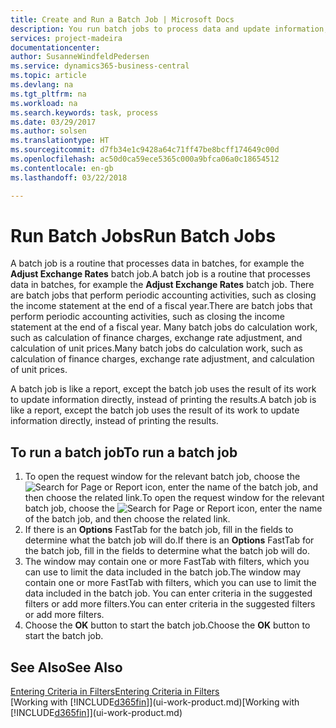 ```yaml
---
title: Create and Run a Batch Job | Microsoft Docs
description: You run batch jobs to process data and update information, for example, to do periodic accounting activities, or to do calculations.
services: project-madeira
documentationcenter: 
author: SusanneWindfeldPedersen
ms.service: dynamics365-business-central
ms.topic: article
ms.devlang: na
ms.tgt_pltfrm: na
ms.workload: na
ms.search.keywords: task, process
ms.date: 03/29/2017
ms.author: solsen
ms.translationtype: HT
ms.sourcegitcommit: d7fb34e1c9428a64c71ff47be8bcff174649c00d
ms.openlocfilehash: ac50d0ca59ece5365c000a9bfca06a0c18654512
ms.contentlocale: en-gb
ms.lasthandoff: 03/22/2018

---
```

# <a name="run-batch-jobs"></a><span data-ttu-id="551c2-103">Run Batch Jobs</span><span class="sxs-lookup"><span data-stu-id="551c2-103">Run Batch Jobs</span></span>
<span data-ttu-id="551c2-104">A batch job is a routine that processes data in batches, for example the **Adjust Exchange Rates** batch job.</span><span class="sxs-lookup"><span data-stu-id="551c2-104">A batch job is a routine that processes data in batches, for example the **Adjust Exchange Rates** batch job.</span></span> <span data-ttu-id="551c2-105">There are batch jobs that perform periodic accounting activities, such as closing the income statement at the end of a fiscal year.</span><span class="sxs-lookup"><span data-stu-id="551c2-105">There are batch jobs that perform periodic accounting activities, such as closing the income statement at the end of a fiscal year.</span></span> <span data-ttu-id="551c2-106">Many batch jobs do calculation work, such as calculation of finance charges, exchange rate adjustment, and calculation of unit prices.</span><span class="sxs-lookup"><span data-stu-id="551c2-106">Many batch jobs do calculation work, such as calculation of finance charges, exchange rate adjustment, and calculation of unit prices.</span></span>

<span data-ttu-id="551c2-107">A batch job is like a report, except the batch job uses the result of its work to update information directly, instead of printing the results.</span><span class="sxs-lookup"><span data-stu-id="551c2-107">A batch job is like a report, except the batch job uses the result of its work to update information directly, instead of printing the results.</span></span>

## <a name="to-run-a-batch-job"></a><span data-ttu-id="551c2-108">To run a batch job</span><span class="sxs-lookup"><span data-stu-id="551c2-108">To run a batch job</span></span>
1. <span data-ttu-id="551c2-109">To open the request window for the relevant batch job, choose the ![Search for Page or Report](media/ui-search/search_small.png "Search for Page or Report icon") icon, enter the name of the batch job, and then choose the related link.</span><span class="sxs-lookup"><span data-stu-id="551c2-109">To open the request window for the relevant batch job, choose the ![Search for Page or Report](media/ui-search/search_small.png "Search for Page or Report icon") icon, enter the name of the batch job, and then choose the related link.</span></span>
2. <span data-ttu-id="551c2-110">If there is an **Options** FastTab for the batch job, fill in the fields to determine what the batch job will do.</span><span class="sxs-lookup"><span data-stu-id="551c2-110">If there is an **Options** FastTab for the batch job, fill in the fields to determine what the batch job will do.</span></span>
3. <span data-ttu-id="551c2-111">The window may contain one or more FastTab with filters, which you can use to limit the data included in the batch job.</span><span class="sxs-lookup"><span data-stu-id="551c2-111">The window may contain one or more FastTab with filters, which you can use to limit the data included in the batch job.</span></span> <span data-ttu-id="551c2-112">You can enter criteria in the suggested filters or add more filters.</span><span class="sxs-lookup"><span data-stu-id="551c2-112">You can enter criteria in the suggested filters or add more filters.</span></span>
4. <span data-ttu-id="551c2-113">Choose the **OK** button to start the batch job.</span><span class="sxs-lookup"><span data-stu-id="551c2-113">Choose the **OK** button to start the batch job.</span></span>

## <a name="see-also"></a><span data-ttu-id="551c2-114">See Also</span><span class="sxs-lookup"><span data-stu-id="551c2-114">See Also</span></span>
[<span data-ttu-id="551c2-115">Entering Criteria in Filters</span><span class="sxs-lookup"><span data-stu-id="551c2-115">Entering Criteria in Filters</span></span>](ui-enter-criteria-filters.md)  
<span data-ttu-id="551c2-116">[Working with [!INCLUDE[d365fin](includes/d365fin_md.md)]](ui-work-product.md)</span><span class="sxs-lookup"><span data-stu-id="551c2-116">[Working with [!INCLUDE[d365fin](includes/d365fin_md.md)]](ui-work-product.md)</span></span>

